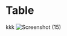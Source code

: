 # Table
kkk
![Screenshot (15)](https://github.com/Het2804/Table/assets/142522726/302851c9-1803-45fa-9d05-eb57733901b4)
